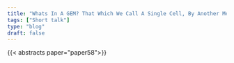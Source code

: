 ```yaml
---
title: "Whats In A GEM? That Which We Call A Single Cell, By Another Method Would Not Smell As Sweet."
tags: ["Short talk"]
type: "blog"
draft: false
---
```


{{< abstracts paper="paper58">}}


